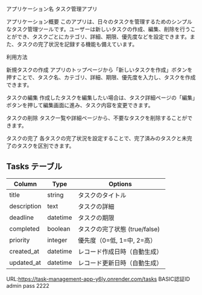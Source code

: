 アプリケーション名
タスク管理アプリ

アプリケーション概要
このアプリは、日々のタスクを管理するためのシンプルなタスク管理ツールです。ユーザーは新しいタスクの作成、編集、削除を行うことができ、タスクごとにカテゴリ、詳細、期限、優先度などを設定できます。また、タスクの完了状況を記録する機能も備えています。

利用方法

新規タスクの作成
アプリのトップページから「新しいタスクを作成」ボタンを押すことで、タスク名、カテゴリ、詳細、期限、優先度を入力し、タスクを作成できます。

タスクの編集
作成したタスクを編集したい場合は、タスク詳細ページの「編集」ボタンを押して編集画面に進み、タスク内容を変更できます。

タスクの削除
タスク一覧や詳細ページから、不要なタスクを削除することができます。

タスクの完了
各タスクの完了状況を設定することで、完了済みのタスクと未完了のタスクを区別できます。


## Tasks テーブル

| Column             | Type   | Options     |
| ------------------ | ------ | ----------- |
|title	             |string	|タスクのタイトル
|description	       |text	  |タスクの詳細
|deadline	           |datetime|	タスクの期限
|completed	         |boolean |	タスクの完了状態 (true/false)
|priority	           |integer |優先度（0=低, 1=中, 2=高）
|created_at	         |datetime|レコード作成日時（自動生成）
|updated_at	         |datetime|レコード更新日時（自動生成）

URL:https://task-management-app-y6ly.onrender.com/tasks
BASIC認証ID admin
pass      2222